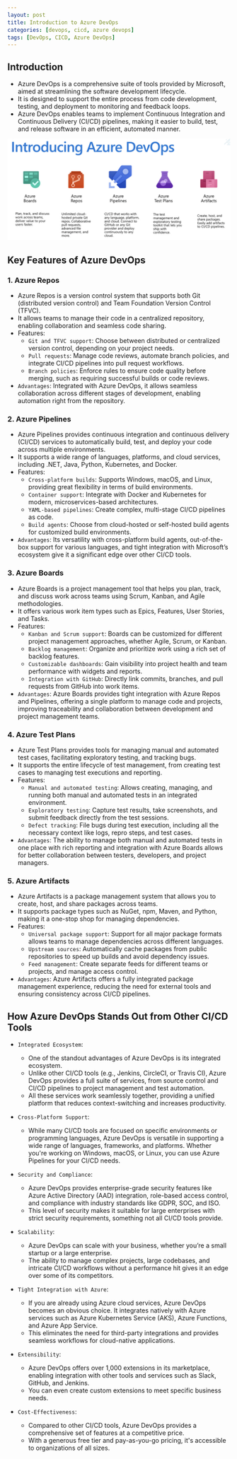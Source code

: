 ```yaml
---
layout: post
title: Introduction to Azure DevOps
categories: [devops, cicd, azure devops]
tags: [DevOps, CICD, Azure DevOps]
---
```


## Introduction
- Azure DevOps is a comprehensive suite of tools provided by Microsoft, aimed at streamlining the software development lifecycle. 
- It is designed to support the entire process from code development, testing, and deployment to monitoring and feedback loops. 
- Azure DevOps enables teams to implement Continuous Integration and Continuous Delivery (CI/CD) pipelines, making it easier to build, test, and release software in an efficient, automated manner.

![Introduction to Azure DevOps](/assets/img/devops/cicd/azuredevops/introduction-to-azure-devops.png)


## Key Features of Azure DevOps

### 1. **Azure Repos**
- Azure Repos is a version control system that supports both Git (distributed version control) and Team Foundation Version Control (TFVC). 
- It allows teams to manage their code in a centralized repository, enabling collaboration and seamless code sharing.
- Features:
    + `Git and TFVC support`: Choose between distributed or centralized version control, depending on your project needs.
    + `Pull requests`: Manage code reviews, automate branch policies, and integrate CI/CD pipelines into pull request workflows.
    + `Branch policies`: Enforce rules to ensure code quality before merging, such as requiring successful builds or code reviews.
- `Advantages`: Integrated with Azure DevOps, it allows seamless collaboration across different stages of development, enabling automation right from the repository.

### 2. **Azure Pipelines**
- Azure Pipelines provides continuous integration and continuous delivery (CI/CD) services to automatically build, test, and deploy your code across multiple environments. 
- It supports a wide range of languages, platforms, and cloud services, including .NET, Java, Python, Kubernetes, and Docker.
- Features:
    + `Cross-platform builds`: Supports Windows, macOS, and Linux, providing great flexibility in terms of build environments.
    + `Container support`: Integrate with Docker and Kubernetes for modern, microservices-based architectures.
    + `YAML-based pipelines`: Create complex, multi-stage CI/CD pipelines as code.
    + `Build agents`: Choose from cloud-hosted or self-hosted build agents for customized build environments.
- `Advantages`: Its versatility with cross-platform build agents, out-of-the-box support for various languages, and tight integration with Microsoft’s ecosystem give it a significant edge over other CI/CD tools.

### 3. **Azure Boards**
- Azure Boards is a project management tool that helps you plan, track, and discuss work across teams using Scrum, Kanban, and Agile methodologies. 
- It offers various work item types such as Epics, Features, User Stories, and Tasks.
- Features:
    + `Kanban and Scrum support`: Boards can be customized for different project management approaches, whether Agile, Scrum, or Kanban.
    + `Backlog management`: Organize and prioritize work using a rich set of backlog features.
    + `Customizable dashboards`: Gain visibility into project health and team performance with widgets and reports.
    + `Integration with GitHub`: Directly link commits, branches, and pull requests from GitHub into work items.
- `Advantages`: Azure Boards provides tight integration with Azure Repos and Pipelines, offering a single platform to manage code and projects, improving traceability and collaboration between development and project management teams.

### 4. **Azure Test Plans**
- Azure Test Plans provides tools for managing manual and automated test cases, facilitating exploratory testing, and tracking bugs.
- It supports the entire lifecycle of test management, from creating test cases to managing test executions and reporting.
- Features:
    + `Manual and automated testing`: Allows creating, managing, and running both manual and automated tests in an integrated environment.
    + `Exploratory testing`: Capture test results, take screenshots, and submit feedback directly from the test sessions.
    + `Defect tracking`: File bugs during test execution, including all the necessary context like logs, repro steps, and test cases.
- `Advantages`: The ability to manage both manual and automated tests in one place with rich reporting and integration with Azure Boards allows for better collaboration between testers, developers, and project managers.

### 5. **Azure Artifacts**
- Azure Artifacts is a package management system that allows you to create, host, and share packages across teams. 
- It supports package types such as NuGet, npm, Maven, and Python, making it a one-stop shop for managing dependencies.
- Features:
    + `Universal package support`: Support for all major package formats allows teams to manage dependencies across different languages.
    + `Upstream sources`: Automatically cache packages from public repositories to speed up builds and avoid dependency issues.
    + `Feed management`: Create separate feeds for different teams or projects, and manage access control.
- `Advantages`: Azure Artifacts offers a fully integrated package management experience, reducing the need for external tools and ensuring consistency across CI/CD pipelines.

## How Azure DevOps Stands Out from Other CI/CD Tools
- `Integrated Ecosystem`: 
    + One of the standout advantages of Azure DevOps is its integrated ecosystem. 
    + Unlike other CI/CD tools (e.g., Jenkins, CircleCI, or Travis CI), Azure DevOps provides a full suite of services, from source control and CI/CD pipelines to project management and test automation. 
    + All these services work seamlessly together, providing a unified platform that reduces context-switching and increases productivity.

- `Cross-Platform Support`: 
    + While many CI/CD tools are focused on specific environments or programming languages, Azure DevOps is versatile in supporting a wide range of languages, frameworks, and platforms. Whether you're working on Windows, macOS, or Linux, you can use Azure Pipelines for your CI/CD needs.

- `Security and Compliance`: 
    + Azure DevOps provides enterprise-grade security features like Azure Active Directory (AAD) integration, role-based access control, and compliance with industry standards like GDPR, SOC, and ISO. 
    + This level of security makes it suitable for large enterprises with strict security requirements, something not all CI/CD tools provide.

- `Scalability`: 
    + Azure DevOps can scale with your business, whether you’re a small startup or a large enterprise. 
    + The ability to manage complex projects, large codebases, and intricate CI/CD workflows without a performance hit gives it an edge over some of its competitors.
    
    
- `Tight Integration with Azure`: 
    + If you are already using Azure cloud services, Azure DevOps becomes an obvious choice. It integrates natively with Azure services such as Azure Kubernetes Service (AKS), Azure Functions, and Azure App Service. 
    + This eliminates the need for third-party integrations and provides seamless workflows for cloud-native applications.

- `Extensibility`: 
    + Azure DevOps offers over 1,000 extensions in its marketplace, enabling integration with other tools and services such as Slack, GitHub, and Jenkins. 
    + You can even create custom extensions to meet specific business needs.

- `Cost-Effectiveness`: 
    + Compared to other CI/CD tools, Azure DevOps provides a comprehensive set of features at a competitive price. 
    + With a generous free tier and pay-as-you-go pricing, it's accessible to organizations of all sizes.
